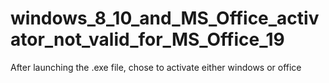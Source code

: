 # windows_8_10_and_MS_Office_activator_not_valid_for_MS_Office_19
After launching the .exe file, chose to activate either windows or office

